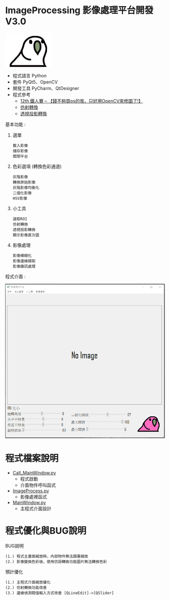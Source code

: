 # ImageProcessing 影像處理平台開發 V3.0

   ![partybird](https://github.com/Night2155/ImageProcessing/blob/HOMEWORK_V2/image/PartyBird.gif)
+ 程式語言 Python
+ 套件 PyQt5、OpenCV
+ 開發工具 PyCharm、QtDesigner
+ 程式參考
   + [12th 鐵人賽 – 【錢不夠買ps的我，只好用OpenCV來修圖了!】](https://www.wongwonggoods.com/category/portfolio/12th_ironman/)
   + [仿射轉換](https://blog.csdn.net/liuweiyuxiang/article/details/82799999)
   + [透視投影轉換](https://blog.csdn.net/guduruyu/article/details/72518340)

基本功能 : 

1. 選單
    ```
    載入影像 
    儲存影像
    關閉平台
    ```
2. 色彩選項 (轉換色彩通道)
    ```
    灰階影像
    轉換原始影像
    灰階影像均衡化
    二值化影像
    HSV影像
    ```
3. 小工具
    ```
    選取ROI
    仿射轉換
    透視投影轉換
    顯示影像直方圖
    ```
4. 影像處理
    ```
    影像模糊化
    影像邊緣擷取
    影像雜訊處理
    ```
程式介面 :

 ![interface](https://github.com/Night2155/ImageProcessing/blob/HOMEWORK_V3/image/interface_v3.png)

# 程式檔案說明
   +  [Call_MainWindow.py](https://github.com/Night2155/ImageProcessing/blob/HOMEWORK_V3/Call_MainWindow_V3.py)
      + 程式啟動
      + 介面物件呼叫函式
   +  [ImageProcess.py](https://github.com/Night2155/ImageProcessing/blob/HOMEWORK_V3/ImageProcess.py)
      + 影像處裡函式
   +  [MainWindow.py](https://github.com/Night2155/ImageProcessing/blob/HOMEWORK_V3/MainWindow_V3.py)
      + 主程式介面設計

# 程式優化與BUG說明

BUG說明
```
(1.) 程式主畫面縮放時，內部物件無法跟著縮放
(2.) 影像變換色彩後，使用仿設轉換功能圖片無法轉換色彩
```
預計優化
```
(1.) 主程式介面縮放優化
(2.) 仿射轉換功能改善
(3.) 邊緣偵測閥值輸入方式改善 [QLineEdit]->[QSlider]
```
